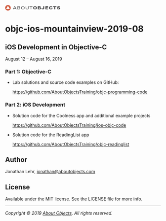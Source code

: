 <div>
<a href="https://www.aboutobjects.com"><img src="ao-logo.png" height=18 style="height: 18px;"/></a>
</div>

# objc-ios-mountainview-2019-08

## iOS Development in Objective-C

August 12 – August 16, 2019


### Part 1: Objective-C

* Lab solutions and source code examples on GitHub: 
  
  https://github.com/AboutObjectsTraining/objc-programming-code

### Part 2: iOS Development

* Solution code for the Coolness app and additional example projects
  
  https://github.com/AboutObjectsTraining/ios-objc-code

* Solution code for the ReadingList app
  
  https://github.com/AboutObjectsTraining/objc-readinglist

## Author

Jonathan Lehr, jonathan@aboutobjects.com

## License

Available under the MIT license. See the LICENSE file for more info.

___

_Copyright &copy; 2019 [About Objects](https://www.aboutobjects.com). All rights reserved._

